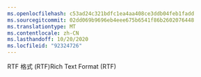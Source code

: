 ```yaml
---
ms.openlocfilehash: c53ad24c321bdfc1ea4aa408ce3ddb04feb1fadd
ms.sourcegitcommit: 02dd069b9696eb4eee675b6541f86b2602076448
ms.translationtype: MT
ms.contentlocale: zh-CN
ms.lasthandoff: 10/20/2020
ms.locfileid: "92324726"
---
```

<span data-ttu-id="b6ea5-101">RTF 格式 (RTF)</span><span class="sxs-lookup"><span data-stu-id="b6ea5-101">Rich Text Format (RTF)</span></span>